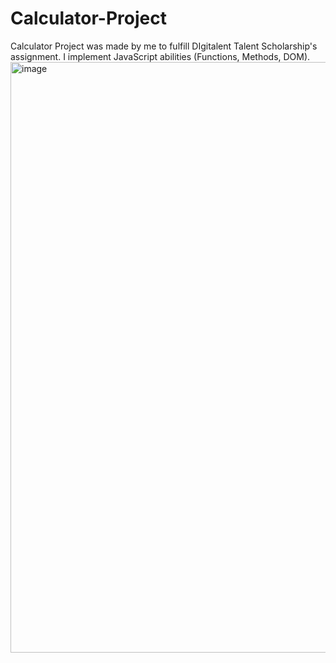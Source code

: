 # Calculator-Project
Calculator Project was made by me to fulfill DIgitalent Talent Scholarship's assignment. I implement JavaScript abilities (Functions, Methods, DOM).
<br>
<img width="945" alt="image" src="https://user-images.githubusercontent.com/91071886/178400419-6348469b-ffc5-4204-819d-5f9caffd6814.png">

